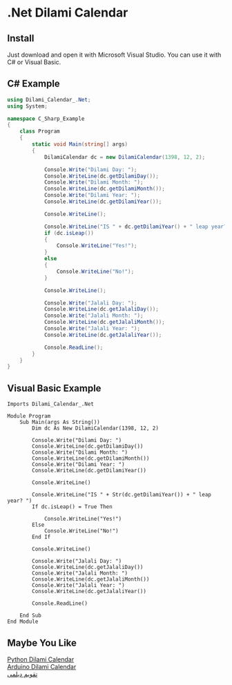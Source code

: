 
# .Net Dilami Calendar

## Install

Just download and open it with Microsoft Visual Studio. You can use it with C# or Visual Basic.


## C# Example

```c#
using Dilami_Calendar_.Net;
using System;

namespace C_Sharp_Example
{
    class Program
    {
        static void Main(string[] args)
        {
            DilamiCalendar dc = new DilamiCalendar(1398, 12, 2);

            Console.Write("Dilami Day: ");
            Console.WriteLine(dc.getDilamiDay());
            Console.Write("Dilami Month: ");
            Console.WriteLine(dc.getDilamiMonth());
            Console.Write("Dilami Year: ");
            Console.WriteLine(dc.getDilamiYear());

            Console.WriteLine();

            Console.WriteLine("IS " + dc.getDilamiYear() + " leap year? ");
            if (dc.isLeap())
            {
                Console.WriteLine("Yes!");
            }
            else
            {
                Console.WriteLine("No!");
            }

            Console.WriteLine();

            Console.Write("Jalali Day: ");
            Console.WriteLine(dc.getJalaliDay());
            Console.Write("Jalali Month: ");
            Console.WriteLine(dc.getJalaliMonth());
            Console.Write("Jalali Year: ");
            Console.WriteLine(dc.getJalaliYear());

            Console.ReadLine();
        }
    }
}

```

## Visual Basic Example

```visual basic
Imports Dilami_Calendar_.Net

Module Program
    Sub Main(args As String())
        Dim dc As New DilamiCalendar(1398, 12, 2)

        Console.Write("Dilami Day: ")
        Console.WriteLine(dc.getDilamiDay())
        Console.Write("Dilami Month: ")
        Console.WriteLine(dc.getDilamiMonth())
        Console.Write("Dilami Year: ")
        Console.WriteLine(dc.getDilamiYear())

        Console.WriteLine()

        Console.WriteLine("IS " + Str(dc.getDilamiYear()) + " leap year? ")
        If dc.isLeap() = True Then

            Console.WriteLine("Yes!")
        Else
            Console.WriteLine("No!")
        End If

        Console.WriteLine()

        Console.Write("Jalali Day: ")
        Console.WriteLine(dc.getJalaliDay())
        Console.Write("Jalali Month: ")
        Console.WriteLine(dc.getJalaliMonth())
        Console.Write("Jalali Year: ")
        Console.WriteLine(dc.getJalaliYear())

        Console.ReadLine()

    End Sub
End Module

```

## Maybe You Like

[Python Dilami Calendar](https://github.com/Jangal/python-dilami-calendar)
<br/>
[Arduino Dilami Calendar](https://github.com/LordArma/Dilami-Calendar-Arduino)
<br/>
[تقویم دیلمی](http://giltime.ir)